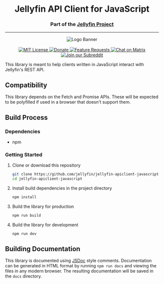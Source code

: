<h1 align="center">Jellyfin API Client for JavaScript</h1>
<h3 align="center">Part of the <a href="https://jellyfin.media">Jellyfin Project</a></h3>

---

<p align="center">
<img alt="Logo Banner" src="https://raw.githubusercontent.com/jellyfin/jellyfin-ux/master/branding/SVG/banner-logo-solid.svg?sanitize=true"/>
<br/>
<br/>
<a href="https://github.com/jellyfin/jellyfin-apiclient-javascript">
<img alt="MIT License" src="https://img.shields.io/github/license/jellyfin/jellyfin-apiclient-javascript.svg"/>
</a>
<a href="https://opencollective.com/jellyfin">
<img alt="Donate" src="https://img.shields.io/opencollective/all/jellyfin.svg?label=backers"/>
</a>
<a href="https://features.jellyfin.org">
<img alt="Feature Requests" src="https://img.shields.io/badge/fider-vote%20on%20features-success.svg"/>
</a>
<a href="https://matrix.to/#/+jellyfin:matrix.org">
<img alt="Chat on Matrix" src="https://img.shields.io/matrix/jellyfin:matrix.org.svg?logo=matrix"/>
</a>
<a href="https://www.reddit.com/r/jellyfin">
<img alt="Join our Subreddit" src="https://img.shields.io/badge/reddit-r%2Fjellyfin-%23FF5700.svg"/>
</a>
</p>

This library is meant to help clients written in JavaScript interact with Jellyfin's REST API.

## Compatibility

This library depends on the Fetch and Promise APIs. These will be expected to be polyfilled if used in a browser that doesn't support them.

## Build Process

### Dependencies

- npm

### Getting Started

1. Clone or download this repository

    ```sh
    git clone https://github.com/jellyfin/jellyfin-apiclient-javascript.git
    cd jellyfin-apiclient-javascript
    ```

2. Install build dependencies in the project directory

    ```sh
    npm install
    ```

3. Build the library for production

    ```sh
    npm run build
    ```

4. Build the library for development

    ```sh
    npm run dev
    ```

## Building Documentation

This library is documented using [JSDoc](https://jsdoc.app/) style comments. Documentation can be generated in HTML format by running `npm run docs` and viewing the files in any modern browser. The resulting documentation will be saved in the `docs` directory.
